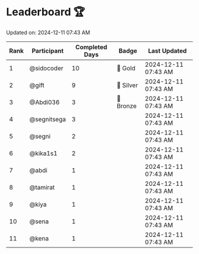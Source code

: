 # Leaderboard 🏆

Updated on: 2024-12-11 07:43 AM

| Rank | Participant       | Completed Days | Badge      | Last Updated         |
|------|-------------------|----------------|------------|----------------------|
| 1    | @sidocoder        | 10             | 🏅 Gold     | 2024-12-11 07:43 AM |
| 2    | @gift             | 9              | 🥈 Silver   | 2024-12-11 07:43 AM |
| 3    | @Abdi036          | 3              | 🥉 Bronze   | 2024-12-11 07:43 AM |
| 4    | @segnitsega       | 3              |            | 2024-12-11 07:43 AM |
| 5    | @segni            | 2              |            | 2024-12-11 07:43 AM |
| 6    | @kika1s1          | 2              |            | 2024-12-11 07:43 AM |
| 7    | @abdi             | 1              |            | 2024-12-11 07:43 AM |
| 8    | @tamirat          | 1              |            | 2024-12-11 07:43 AM |
| 9    | @kiya             | 1              |            | 2024-12-11 07:43 AM |
| 10   | @sena             | 1              |            | 2024-12-11 07:43 AM |
| 11   | @kena             | 1              |            | 2024-12-11 07:43 AM |
